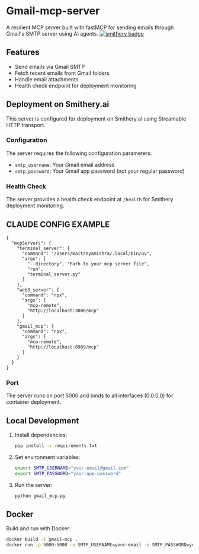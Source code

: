 
# Gmail-mcp-server
A resilient MCP server built with fastMCP for sending emails through Gmail's SMTP server using AI agents.
[![smithery badge](https://smithery.ai/badge/@MaitreyaM/gmail-mcp-server)](https://smithery.ai/server/@MaitreyaM/gmail-mcp-server)

## Features

- Send emails via Gmail SMTP
- Fetch recent emails from Gmail folders
- Handle email attachments
- Health check endpoint for deployment monitoring

## Deployment on Smithery.ai

This server is configured for deployment on Smithery.ai using Streamable HTTP transport.

### Configuration

The server requires the following configuration parameters:
- `smtp_username`: Your Gmail email address
- `smtp_password`: Your Gmail app password (not your regular password)

### Health Check

The server provides a health check endpoint at `/health` for Smithery deployment monitoring.


## CLAUDE CONFIG EXAMPLE 
```
{
  "mcpServers": {
    "terminal_server": {
      "command": "/Users/maitreyamishra/.local/bin/uv",
      "args": [
        "--directory", "Path to your mcp server file",
        "run",
        "terminal_server.py"
      ]
    },
    "web3_server": {
      "command": "npx",
      "args": [
        "mcp-remote",
        "http://localhost:3000/mcp"
      ]
    },
    "gmail_mcp": {
      "command": "npx",
      "args": [
        "mcp-remote",
        "http://localhost:8989/mcp"
      ]
    }
  }
}
```


### Port

The server runs on port 5000 and binds to all interfaces (0.0.0.0) for container deployment.

## Local Development

1. Install dependencies:
   ```bash
   pip install -r requirements.txt
   ```

2. Set environment variables:
   ```bash
   export SMTP_USERNAME="your-email@gmail.com"
   export SMTP_PASSWORD="your-app-password"
   ```

3. Run the server:
   ```bash
   python gmail_mcp.py
   ```

## Docker

Build and run with Docker:
```bash
docker build -t gmail-mcp .
docker run -p 5000:5000 -e SMTP_USERNAME=your-email -e SMTP_PASSWORD=your-password gmail-mcp
```
